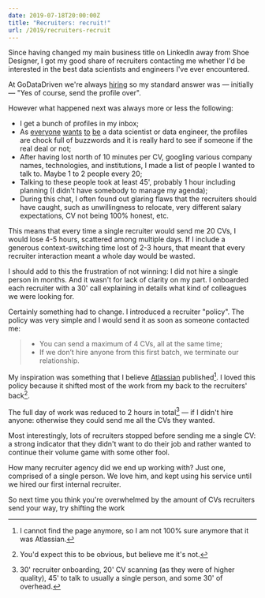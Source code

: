 ```yaml
---
date: 2019-07-18T20:00:00Z
title: "Recruiters: recruit!"
url: /2019/recruiters-recruit
---
```


Since having changed my main business title on LinkedIn away from Shoe Designer, I got my good
share of recruiters contacting me whether I'd be interested in the best data scientists and
engineers I've ever encountered.

At GoDataDriven we're always [hiring] so my standard answer was — initially — "Yes of course, send
the profile over".

However what happened next was always more or less the following:

- I get a bunch of profiles in my inbox;
- As [everyone](https://www.quora.com/Why-does-everyone-want-to-be-a-data-scientist-now)
  [wants](https://capturehighered.com/news/everyone-want-data-scientist-part-1/)
  [to](https://www.zdnet.com/article/want-to-be-a-data-scientist-five-ways-to-get-that-job-in-data-science/)
  [be](https://blog.edx.org/data-scientists-become-one) a data scientist or data engineer, the
  profiles are chock full of buzzwords and it is really hard to see if someone if the real deal or
  not;
- After having lost north of 10 minutes per CV, googling various company names, technologies, and
  institutions, I made a list of people I wanted to talk to. Maybe 1 to 2 people every 20;
- Talking to these people took at least 45', probably 1 hour including planning (I didn't have
  somebody to manage my agenda);
- During this chat, I often found out glaring flaws that the recruiters should have caught, such as
  unwillingness to relocate, very different salary expectations, CV not being 100% honest, etc.

This means that every time a single recruiter would send me 20 CVs, I would lose 4-5 hours,
scattered among multiple days. If I include a generous context-switching time lost of 2-3 hours,
that meant that every recruiter interaction meant a whole day would be wasted.

I should add to this the frustration of not winning: I did not hire a single person in months. And
it wasn't for lack of clarity on my part. I onboarded each recruiter with a 30' call explaining in
details what kind of colleagues we were looking for.

Certainly something had to change. I introduced a recruiter "policy". The policy was very simple
and I would send it as soon as someone contacted me:

> - You can send a maximum of 4 CVs, all at the same time;
> - If we don’t hire anyone from this first batch, we terminate our relationship.

My inspiration was something that I believe [Atlassian] published[^1]. I loved this policy because
it shifted most of the work from my back to the recruiters' back[^2].

The full day of work was reduced to 2 hours in total[^3] — if I didn't hire anyone: otherwise they
could send me all the CVs they wanted.

Most interestingly, lots of recruiters stopped before sending me a single CV: a strong indicator
that they didn't want to do their job and rather wanted to continue their volume game with some
other fool.

How many recruiter agency did we end up working with? Just one, comprised of a single person. We
love him, and kept using his service until we hired our first internal recruiter.

So next time you think you're overwhelmed by the amount of CVs recruiters send your way, try
shifting the work

[^1]: I cannot find the page anymore, so I am not 100% sure anymore that it was Atlassian.
[^2]: You'd expect this to be obvious, but believe me it's not.
[^3]: 30' recruiter onboarding, 20' CV scanning (as they were of higher quality), 45' to talk to usually a single person, and some 30' of overhead.

[hiring]: https://godatadriven.com/careers
[Atlassian]: http://atlassian.com
